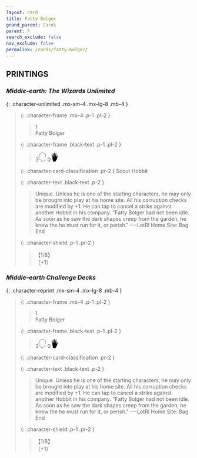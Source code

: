 ```yaml
---
layout: card
title: Fatty Bolger
grand_parent: Cards
parent: F
search_exclude: false
nav_exclude: false
permalink: /cards/fatty-bolger/
---
```


## PRINTINGS


### _Middle-earth: The Wizards Unlimited_

{: .character-unlimited .mx-sm-4 .mx-lg-8 .mb-4 }
> {: .character-frame .mb-4 .p-1 .pl-2 }
> > <div class="card-mp">1</div>
> > <div class="character-card-name">Fatty Bolger</div>
>
> {: .character-frame .black-text .p-1 .pl-2 }
> > 3![](/assets/images/mind.svg) 0![](/assets/images/di.svg)
>
> {: .character-card-classification .pr-2 }
> Scout Hobbit
>
> {: .character-text .black-text .p-2 }
> > Unique. Unless he is one of the starting characters, he may only be brought into play at his home site. All his corruption checks are modified by +1. He can tap to cancel a strike against another Hobbit in his company.  "Fatty Bolger had not been idle. As soon as he saw the dark shapes creep from the garden, he knew the he must run for it, or perish." ---LotRI  Home Site: Bag End 
>
> {: .character-shield .p-1 .pr-2 }
> > <div class="card-shield">【1/8】</div>
> > <div class="card-corruption">〔+1〕</div>

### _Middle-earth Challenge Decks_

{: .character-reprint .mx-sm-4 .mx-lg-8 .mb-4 }
> {: .character-frame .mb-4 .p-1 .pl-2 }
> > <div class="card-mp">1</div>
> > <div class="character-card-name">Fatty Bolger</div>
>
> {: .character-frame .black-text .p-1 .pl-2 }
> > 3![](/assets/images/mind.svg) 0![](/assets/images/di.svg)
>
> {: .character-card-classification .pr-2 }
> 
>
> {: .character-text .black-text .p-2 }
> > Unique. Unless he is one of the starting characters, he may only be brought into play at his home site. All his corruption checks are modified by +1. He can tap to cancel a strike against another Hobbit in his company.  "Fatty Bolger had not been idle. As soon as he saw the dark shapes creep from the garden, he knew the he must run for it, or perish." ---LotRI  Home Site: Bag End 
>
> {: .character-shield .p-1 .pr-2 }
> > <div class="card-shield">【1/8】</div>
> > <div class="card-corruption">〔+1〕</div>
